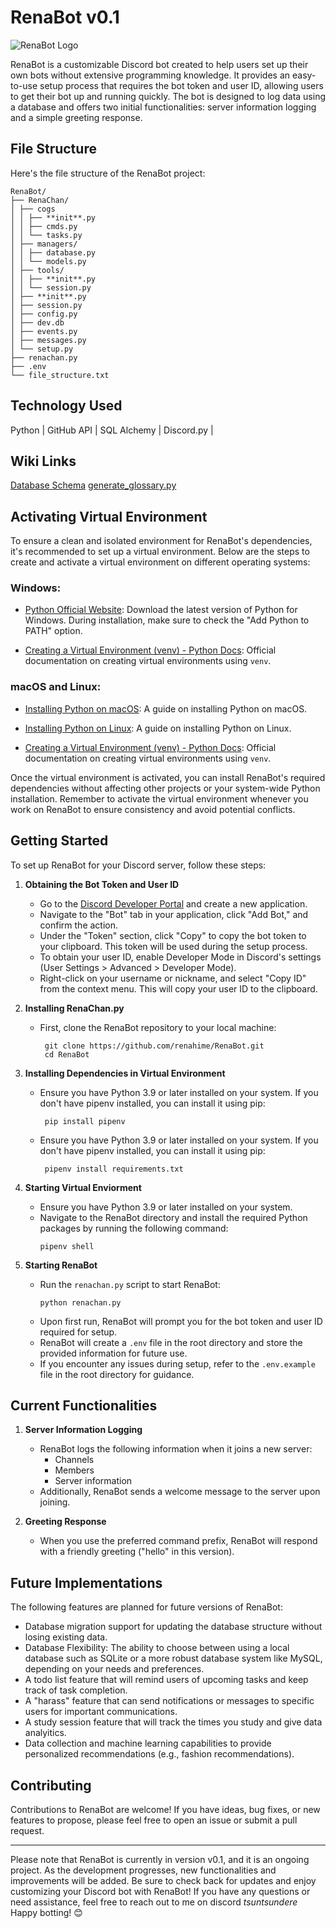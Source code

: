 # RenaBot v0.1

![RenaBot Logo](https://64.media.tumblr.com/3187c397dcfb358d519e08c2d1d1dc0e/b87b3de4b1fdc93c-88/s540x810/cd31af08d128130a28bf7af87c4ea9c34acd2daf.gif)

RenaBot is a customizable Discord bot created to help users set up their own bots without extensive programming knowledge. It provides an easy-to-use setup process that requires the bot token and user ID, allowing users to get their bot up and running quickly. The bot is designed to log data using a database and offers two initial functionalities: server information logging and a simple greeting response.

## File Structure

Here's the file structure of the RenaBot project:

```
RenaBot/
├── RenaChan/
│ ├── cogs
│ │ ├── **init**.py
│ │ ├── cmds.py
│ │ └── tasks.py
│ ├── managers/
│ │ ├── database.py
│ │ └── models.py
│ ├── tools/
│ │ ├── **init**.py
│ │ └── session.py
│ ├── **init**.py
│ ├── session.py
│ ├── config.py
│ ├── dev.db
│ ├── events.py
│ ├── messages.py
│ └── setup.py
├── renachan.py
├── .env
└── file_structure.txt
```

## Technology Used
Python | GitHub API | SQL Alchemy | Discord.py |

## Wiki Links
[Database Schema](https://github.com/renahime/RenaChan.py/wiki/Database-Schema)
[generate_glossary.py](https://github.com/renahime/RenaChan.py/wiki/generate_glossary.py)

## Activating Virtual Environment

To ensure a clean and isolated environment for RenaBot's dependencies, it's recommended to set up a virtual environment. Below are the steps to create and activate a virtual environment on different operating systems:

### Windows:

- [Python Official Website](https://www.python.org/downloads/): Download the latest version of Python for Windows. During installation, make sure to check the "Add Python to PATH" option.

- [Creating a Virtual Environment (venv) - Python Docs](https://docs.python.org/3/library/venv.html): Official documentation on creating virtual environments using `venv`.

### macOS and Linux:

- [Installing Python on macOS](https://docs.python-guide.org/starting/install3/osx/): A guide on installing Python on macOS.

- [Installing Python on Linux](https://docs.python-guide.org/starting/install3/linux/): A guide on installing Python on Linux.

- [Creating a Virtual Environment (venv) - Python Docs](https://docs.python.org/3/library/venv.html): Official documentation on creating virtual environments using `venv`.

Once the virtual environment is activated, you can install RenaBot's required dependencies without affecting other projects or your system-wide Python installation. Remember to activate the virtual environment whenever you work on RenaBot to ensure consistency and avoid potential conflicts.

## Getting Started

To set up RenaBot for your Discord server, follow these steps:

1. **Obtaining the Bot Token and User ID**

   - Go to the [Discord Developer Portal](https://discord.com/developers/applications) and create a new application.
   - Navigate to the "Bot" tab in your application, click "Add Bot," and confirm the action.
   - Under the "Token" section, click "Copy" to copy the bot token to your clipboard. This token will be used during the setup process.
   - To obtain your user ID, enable Developer Mode in Discord's settings (User Settings > Advanced > Developer Mode).
   - Right-click on your username or nickname, and select "Copy ID" from the context menu. This will copy your user ID to the clipboard.

2. **Installing RenaChan.py**

   - First, clone the RenaBot repository to your local machine:
     ```
      git clone https://github.com/renahime/RenaBot.git
      cd RenaBot
     ```

3. **Installing Dependencies in Virtual Environment**

   - Ensure you have Python 3.9 or later installed on your system. If you don't have pipenv installed, you can install it using pip:
     ```
      pip install pipenv
     ```
   - Ensure you have Python 3.9 or later installed on your system. If you don't have pipenv installed, you can install it using pip:
     ```
      pipenv install requirements.txt
     ```

4. **Starting Virtual Enviorment**

   - Ensure you have Python 3.9 or later installed on your system.
   - Navigate to the RenaBot directory and install the required Python packages by running the following command:
     ```
     pipenv shell
     ```

5. **Starting RenaBot**
   - Run the `renachan.py` script to start RenaBot:
     ```
     python renachan.py
     ```
   - Upon first run, RenaBot will prompt you for the bot token and user ID required for setup.
   - RenaBot will create a `.env` file in the root directory and store the provided information for future use.
   - If you encounter any issues during setup, refer to the `.env.example` file in the root directory for guidance.

## Current Functionalities

1. **Server Information Logging**

   - RenaBot logs the following information when it joins a new server:
     - Channels
     - Members
     - Server information
   - Additionally, RenaBot sends a welcome message to the server upon joining.

2. **Greeting Response**
   - When you use the preferred command prefix, RenaBot will respond with a friendly greeting ("hello" in this version).

## Future Implementations

The following features are planned for future versions of RenaBot:

- Database migration support for updating the database structure without losing existing data.
- Database Flexibility: The ability to choose between using a local database such as SQLite or a more robust database system like MySQL, depending on your needs and preferences.
- A todo list feature that will remind users of upcoming tasks and keep track of task completion.
- A "harass" feature that can send notifications or messages to specific users for important communications.
- A study session feature that will track the times you study and give data analyitics.
- Data collection and machine learning capabilities to provide personalized recommendations (e.g., fashion recommendations).

## Contributing

Contributions to RenaBot are welcome! If you have ideas, bug fixes, or new features to propose, please feel free to open an issue or submit a pull request.

---

Please note that RenaBot is currently in version v0.1, and it is an ongoing project. As the development progresses, new functionalities and improvements will be added. Be sure to check back for updates and enjoy customizing your Discord bot with RenaBot! If you have any questions or need assistance, feel free to reach out to me on discord _tsuntsundere_ Happy botting! 😊
